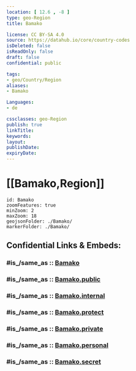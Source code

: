 ```yaml
---
location: [ 12.6 , -8 ] 
type: geo-Region
title: Bamako

license: CC BY-SA 4.0
source: https://datahub.io/core/country-codes
isDeleted: false
isReadOnly: false
draft: false
confidential: public

tags:
- geo/Country/Region
aliases:
- Bamako

Languages:
- de

cssclasses: geo-Region
publish: true
linkTitle: 
keywords: 
layout: 
publishDate: 
expiryDate: 
---
```


# [[Bamako,Region]] 

```leaflet
id: Bamako
zoomFeatures: true 
minZoom: 2 
maxZoom: 18
geojsonFolder: ./Bamako/
markerFolder: ./Bamako/
```


## Confidential Links & Embeds: 

### #is_/same_as :: [Bamako](/_Standards/Earth/Continent/Africa/Africa~West/Mali/Regions~Mali/Bamako.md) 

### #is_/same_as :: [Bamako.public](/_public/Earth/Continent/Africa/Africa~West/Mali/Regions~Mali/Bamako.public.md) 

### #is_/same_as :: [Bamako.internal](/_internal/Earth/Continent/Africa/Africa~West/Mali/Regions~Mali/Bamako.internal.md) 

### #is_/same_as :: [Bamako.protect](/_protect/Earth/Continent/Africa/Africa~West/Mali/Regions~Mali/Bamako.protect.md) 

### #is_/same_as :: [Bamako.private](/_private/Earth/Continent/Africa/Africa~West/Mali/Regions~Mali/Bamako.private.md) 

### #is_/same_as :: [Bamako.personal](/_personal/Earth/Continent/Africa/Africa~West/Mali/Regions~Mali/Bamako.personal.md) 

### #is_/same_as :: [Bamako.secret](/_secret/Earth/Continent/Africa/Africa~West/Mali/Regions~Mali/Bamako.secret.md)

